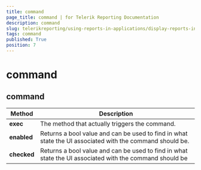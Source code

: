 ```yaml
---
title: command
page_title: command | for Telerik Reporting Documentation
description: command
slug: telerikreporting/using-reports-in-applications/display-reports-in-applications/web-application/html5-report-viewer/api-reference/command
tags: command
published: True
position: 7
---
```


# command



## command

| Method | Description |
| ------ | ------ |
| __exec__ |The method that actually triggers the command.|
| __enabled__ |Returns a bool value and can be used to find in what state the UI associated with the command should be.|
| __checked__ |Returns a bool value and can be used to find in what state the UI associated with the command should be|

